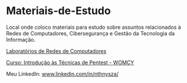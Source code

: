 # Materiais-de-Estudo
Local onde coloco materiais para estudo sobre assuntos relacionados à Redes de Computadores, Cibersegurança e Gestão da Tecnologia da Informação.

<p><a href = "www.facebook.com" > Laboratórios de Redes de Computadores </a></p>
<p><a href = "www.facebook.com" > Curso: Introdução às Técnicas de Pentest - WOMCY </a></p>

Meu LinkedIn: www.linkedin.com/in/nthnysza/
